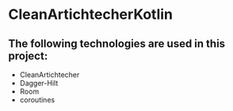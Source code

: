 # CleanArtichtecherKotlin
## The following technologies are used in this project:
+ CleanArtichtecher
+ Dagger-Hilt
+ Room
+ coroutines
